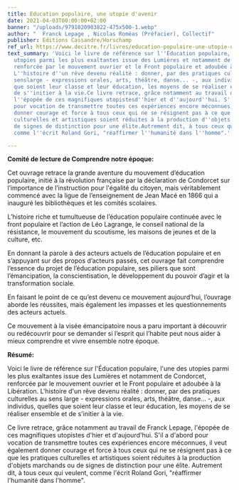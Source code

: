 ```yaml
---
title: Education populaire, une utopie d'avenir
date: 2021-04-03T00:00:00+02:00
banner: "/uploads/9791020903822-475x500-1.webp"
author: "  Franck Lepage , Nicolas Roméas (Préfacier), Collectif"
publisher: Editions Cassandre/Horschamp
ref_url: https://www.decitre.fr/livres/education-populaire-une-utopie-d-avenir-9791020903822.html
text_summary: 'Voici le livre de référence sur l''Éducation populaire, l''une des
  utopies parmi les plus exaltantes issue des Lumières et notamment de Condorcet,
  renforcée par le mouvement ouvrier et le Front populaire et adoubée à la Libération.
  L''histoire d''un rêve devenu réalité : donner, par des pratiques culturelles au
  senslarge - expressions orales, arts, théâtre, danse... -, aux individus, quelles
  que soient leur classe et leur éducation, les moyens de se réaliser ensemble et
  de s''initier à la vie.Ce livre retrace, grâce notamment au travail de Franck Lepage,
  l''épopée de ces magnifiques utopistesd''hier et d''aujourd''hui. S''il a d''abord
  pour vocation de transmettre toutes ces expériences encore méconnues, il veut également
  donner courage et force à tous ceux qui ne se résignent pas à ce que les pratiques
  culturelles et artistiques soient réduites à la production d''objets marchands ou
  de signes de distinction pour une élite.Autrement dit, à tous ceux qui veulent,
  comme l''écrit Roland Gori, "réaffirmer l''humanité dans l''homme".'

---
```

**Comité de lecture de Comprendre notre époque:**

Cet ouvrage retrace la grande aventure du mouvement d’éducation populaire, initié à la révolution française par la déclaration de Condorcet sur l’importance de l’instruction pour l'​égalité du citoyen, mais véritablement commencé avec la ligue de l’enseignement de Jean Macé en 1866 qui a inauguré le​s​ bibliothèques et les comités scolaires.

L’histoire riche et tumultueuse de l’éducation populaire continuée avec le front populaire et l’action de Léo Lagrange, le conseil national de la résistance, le mouvement du scoutisme, les maisons de jeunes et de la​ ​culture, etc.

En donnant la parole à des acteurs actuels de l’éducation populaire et en s’appuyant sur des propos d’acteurs passés, cet ouvrage fait comprendre l’essence du projet de l’éducation populaire, ses piliers que sont l’émancipation, la conscientisation, le développement du pouvoir d’agir et la transformation sociale.

En faisant le point de ce qu’est devenu ce mouvement aujourd’hui, l’ouvrage aborde les réussites, mais également les impasses et les questionnements des acteurs actuels.

Ce mouvement à la visée émancipatoire nous a paru important à découvrir ou redécouvrir pour se demander si l’esprit qui l’habite peut nous aider à mieux comprendre et vivre ensemble notre époque.

**Résumé:**

Voici le livre de référence sur l'Éducation populaire, l'une des utopies parmi les plus exaltantes issue des Lumières et notamment de Condorcet, renforcée par le mouvement ouvrier et le Front populaire et adoubée à la Libération. L'histoire d'un rêve devenu réalité : donner, par des pratiques culturelles au sens large - expressions orales, arts, théâtre, danse... -, aux individus, quelles que soient leur classe et leur éducation, les moyens de se réaliser ensemble et de s'initier à la vie.

Ce livre retrace, grâce notamment au travail de Franck Lepage, l'épopée de ces magnifiques utopistes d'hier et d'aujourd'hui. S'il a d'abord pour vocation de transmettre toutes ces expériences encore méconnues, il veut également donner courage et force à tous ceux qui ne se résignent pas à ce que les pratiques culturelles et artistiques soient réduites à la production d'objets marchands ou de signes de distinction pour une élite. Autrement dit, à tous ceux qui veulent, comme l'écrit Roland Gori, "réaffirmer l'humanité dans l'homme".